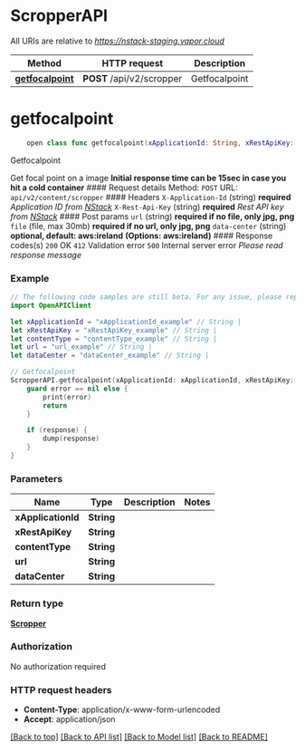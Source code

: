 # ScropperAPI

All URIs are relative to *https://nstack-staging.vapor.cloud*

Method | HTTP request | Description
------------- | ------------- | -------------
[**getfocalpoint**](ScropperAPI.md#getfocalpoint) | **POST** /api/v2/scropper | Getfocalpoint


# **getfocalpoint**
```swift
    open class func getfocalpoint(xApplicationId: String, xRestApiKey: String, contentType: String, url: String, dataCenter: String, completion: @escaping (_ data: Scropper?, _ error: Error?) -> Void)
```

Getfocalpoint

Get focal point on a image   **Initial response time can be 15sec in case you hit a cold container**   #### Request details Method: `POST`  URL: `api/v2/content/scropper`  #### Headers `X-Application-Id` (string) **required** _Application ID from [NStack](https://nstack.io)_  `X-Rest-Api-Key` (string) **required** _Rest API key from [NStack](https://nstack.io)_  #### Post params `url` (string) **required if no file, only jpg, png**   `file` (file, max 30mb) **required if no url, only jpg, png**   `data-center` (string) **optional, default: aws:ireland** **(Options: aws:ireland)**   #### Response codes(s) `200` OK  `412` Validation error  `500` Internal server error _Please read response message_

### Example 
```swift
// The following code samples are still beta. For any issue, please report via http://github.com/OpenAPITools/openapi-generator/issues/new
import OpenAPIClient

let xApplicationId = "xApplicationId_example" // String | 
let xRestApiKey = "xRestApiKey_example" // String | 
let contentType = "contentType_example" // String | 
let url = "url_example" // String | 
let dataCenter = "dataCenter_example" // String | 

// Getfocalpoint
ScropperAPI.getfocalpoint(xApplicationId: xApplicationId, xRestApiKey: xRestApiKey, contentType: contentType, url: url, dataCenter: dataCenter) { (response, error) in
    guard error == nil else {
        print(error)
        return
    }

    if (response) {
        dump(response)
    }
}
```

### Parameters

Name | Type | Description  | Notes
------------- | ------------- | ------------- | -------------
 **xApplicationId** | **String** |  | 
 **xRestApiKey** | **String** |  | 
 **contentType** | **String** |  | 
 **url** | **String** |  | 
 **dataCenter** | **String** |  | 

### Return type

[**Scropper**](Scropper.md)

### Authorization

No authorization required

### HTTP request headers

 - **Content-Type**: application/x-www-form-urlencoded
 - **Accept**: application/json

[[Back to top]](#) [[Back to API list]](../README.md#documentation-for-api-endpoints) [[Back to Model list]](../README.md#documentation-for-models) [[Back to README]](../README.md)


